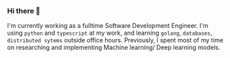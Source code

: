 ### Hi there 👋

I'm currently working as a fulltime Software Development Engineer. I'm using `python` and `typescript` at my work, and learning `golang`, `databases`, `distributed sytems` outside office hours. Previously, I spent most of my time on researching and implementing Machine learning/ Deep learning models.

